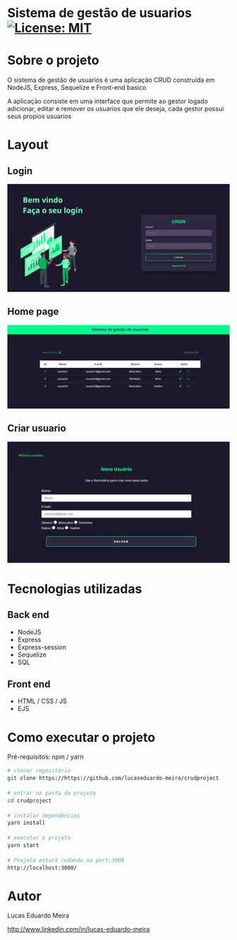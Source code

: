 # Sistema de gestão de usuarios   [![License: MIT](https://img.shields.io/badge/License-MIT-yellow.svg)](https://opensource.org/licenses/MIT)



# Sobre o projeto


O sistema de gestão de usuarios é uma aplicação CRUD construída em NodeJS, Express, Sequelize e Front-end basico 

A aplicação consiste em uma interface que permite ao gestor logado adicionar, editar e remover os usuarios que ele deseja, cada gestor possui seus propios usuarios


# Layout
##  Login   

<img src='./assets/img/Login page.png'>

##  Home page   

<img src='./assets/img/Homepage.png'>

##  Criar usuario   

<img src='./assets/img/Criaruser.png'>

# Tecnologias utilizadas
## Back end
- NodeJS
- Express
- Express-session
- Sequelize
- SQL
## Front end
- HTML / CSS / JS 
- EJS


# Como executar o projeto

Pré-requisitos: npm / yarn

```bash
# clonar repositório
git clone https://https://github.com/lucaseduardo-meira/crudproject

# entrar na pasta do projeto
cd crudproject

# instalar dependências
yarn install

# executar o projeto
yarn start

# Projeto estará rodando na port:3000
http://localhost:3000/
```

# Autor

Lucas Eduardo Meira

http://www.linkedin.com/in/lucas-eduardo-meira
